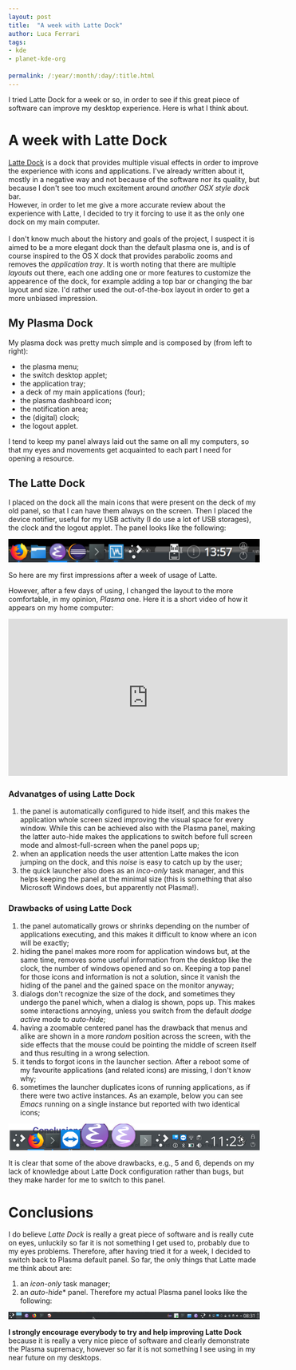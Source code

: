 ```yaml
---
layout: post
title:  "A week with Latte Dock"
author: Luca Ferrari
tags:
- kde
- planet-kde-org

permalink: /:year/:month/:day/:title.html
---
```

I tried Latte Dock for a week or so, in order to see if this great piece of software can improve my desktop experience. Here is what I think about.

# A week with Latte Dock
[Latte Dock](https://store.kde.org/p/1169519/) is a dock that provides multiple visual effects in order to improve the experience with icons and applications. I've already written about it, mostly in a negative way and not because of the software nor its quality, but because I don't see too much excitement around *another OSX style dock* bar.
<br/>
However, in order to let me give a more accurate review about the experience with Latte, I decided to try it forcing to use it as the only one dock on my main computer.
<br/>
<br/>
I don't know much about the history and goals of the project, I suspect it is aimed to be a more elegant dock than the default plasma one is, and is of course inspired to the OS X dock that provides parabolic zooms and removes the *application tray*. It is worth noting that there are multiple *layouts* out there, each one adding one or more features to customize the appearence of the dock, for example adding a top bar or changing the bar layout and size. I'd rather used the out-of-the-box layout in order to get a more unbiased impression.


## My Plasma Dock

My plasma dock was pretty much simple and is composed by (from left to right):
- the plasma menu;
- the switch desktop applet;
- the application tray;
- a deck of my main applications (four);
- the plasma dashboard icon;
- the notification area;
- the (digital) clock;
- the logout applet.

I tend to keep my panel always laid out the same on all my computers, so that my eyes and movements get acquainted to each part I need for opening a resource.


## The Latte Dock

I placed on the dock all the main icons that were present on the deck of my old panel, so that I can have them always on the screen. Then I placed the device notifier, useful for my USB activity (I do use a lot of USB storages), the clock and the logout applet. The panel looks like the following:

<center>
<img src="/images/posts/latte/lattedock1.png" />
</center>

So here are my first impressions after a week of usage of Latte.

However, after a few days of using, I changed the layout to the more comfortable, in my opinion, *Plasma* one. Here it is a short video of how it appears on my home computer:

<center>
<iframe width="560" height="315" src="https://www.youtube.com/embed/t5wCQvuU_pU" frameborder="0" allow="accelerometer; autoplay; encrypted-media; gyroscope; picture-in-picture" allowfullscreen></iframe>
</center>

### Advanatges of using Latte Dock

1. the panel is automatically configured to hide itself, and this makes the application whole screen sized improving the visual space for every window. While this can be achieved also with the Plasma panel, making the latter auto-hide makes the applications to switch before full screen mode and almost-full-screen when the panel pops up;
2. when an application needs the user attention Latte makes the icon jumping on the dock, and this *noise* is easy to catch up by the user;
3. the quick launcher also does as an *inco-only* task manager, and this helps keeping the panel at the minimal size (this is something that also Microsoft Windows does, but apparently not Plasma!).

### Drawbacks of using Latte Dock

1. the panel automatically grows or shrinks depending on the number of applications executing, and this makes it difficult to know where an icon will be exactly;
2. hiding the panel makes more room for application windows but, at the same time, removes some useful information from the desktop like the clock, the number of windows opened and so on. Keeping a top panel for those icons and information is not a solution, since it vanish the hiding of the panel and the gained space on the monitor anyway;
3. dialogs don't recognize the size of the dock, and sometimes they undergo the panel which, when a dialog is shown, pops up. This makes some interactions annoying, unless you switch from the default *dodge active* mode to *auto-hide*;
4. having a zoomable centered panel has the drawback that menus and alike are shown in a more *random* position across the screen, with the side effects that the mouse could be pointing the middle of screen itself and thus resulting in a wrong selection.
5. it tends to forgot icons in the launcher section. After a reboot some of my favourite applications (and related icons) are missing, I don't know why;
6. sometimes the launcher duplicates icons of running applications, as if there were two active instances. As an example, below you can see *Emacs* running on a single instance but reported with two identical icons;


<center>
<img src="/images/posts/latte/lattedock3.png" />
</center>

It is clear that some of the above drawbacks, e.g., 5 and 6, depends on my lack of knowledge about Latte Dock configuration rather than bugs, but they make harder for me to switch to this panel.

# Conclusions

I do believe *Latte Dock* is really a great piece of software and is really cute on eyes, unluckily so far it is not something I get used to, probably due to my eyes problems. Therefore, after having tried it for a week, I decided to switch back to Plasma default panel.
So far, the only things that Latte made me think about are:
1. an *icon-only* task manager;
2. an *auto-hide** panel.
Therefore my actual Plasma panel looks like the following:

<center>
<img src="/images/posts/latte/lattedock2.png" />
</center>

**I strongly encourage everybody to try and help improving Latte Dock** because it is really a very nice piece of software and clearly demonstrate the Plasma supremacy, however so far it is not something I see using in my near future on my desktops.
